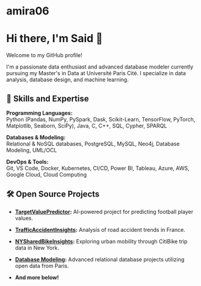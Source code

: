 # amira06

# Hi there, I'm Said 👋
Welcome to my GitHub profile! 

I'm a passionate data enthusiast and advanced database modeler currently pursuing my Master's in Data at Université Paris Cité. I specialize in data analysis, database design, and machine learning.

## 🌱 Skills and Expertise

**Programming Languages:**  
Python (Pandas, NumPy, PySpark, Dask, Scikit-Learn, TensorFlow, PyTorch, Matplotlib, Seaborn, SciPy), Java, C, C++, SQL, Cypher, SPARQL

**Databases & Modeling:**  
Relational & NoSQL databases, PostgreSQL, MySQL, Neo4j, Database Modeling, UML/OCL

**DevOps & Tools:**  
Git, VS Code, Docker, Kubernetes, CI/CD, Power BI, Tableau, Azure, AWS, Google Cloud, Cloud Computing

## 🛠️ Open Source Projects

- **[TargetValuePredictor](https://github.com/amiras06/TargetValuePredictor):** AI-powered project for predicting football player values.
- **[TrafficAccidentInsights](https://github.com/amiras06/TrafficAccidentInsights):** Analysis of road accident trends in France.
- **[NYSharedBikeInsights](https://github.com/amiras06/NYSharedBikeInsights):** Exploring urban mobility through CitiBike trip data in New York.
- **[Database Modeling](https://github.com/amiras06/ParisSQLModeler):** Advanced relational database projects utilizing open data from Paris.

- **And more below!**
